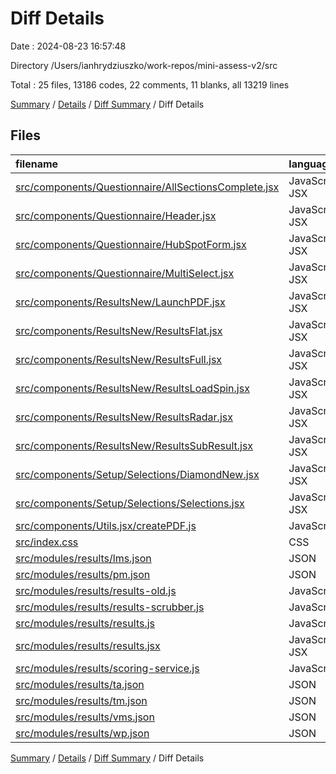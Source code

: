 # Diff Details

Date : 2024-08-23 16:57:48

Directory /Users/ianhrydziuszko/work-repos/mini-assess-v2/src

Total : 25 files,  13186 codes, 22 comments, 11 blanks, all 13219 lines

[Summary](results.md) / [Details](details.md) / [Diff Summary](diff.md) / Diff Details

## Files
| filename | language | code | comment | blank | total |
| :--- | :--- | ---: | ---: | ---: | ---: |
| [src/components/Questionnaire/AllSectionsComplete.jsx](/src/components/Questionnaire/AllSectionsComplete.jsx) | JavaScript JSX | -7 | 0 | 0 | -7 |
| [src/components/Questionnaire/Header.jsx](/src/components/Questionnaire/Header.jsx) | JavaScript JSX | 3 | 0 | 0 | 3 |
| [src/components/Questionnaire/HubSpotForm.jsx](/src/components/Questionnaire/HubSpotForm.jsx) | JavaScript JSX | 32 | 11 | 2 | 45 |
| [src/components/Questionnaire/MultiSelect.jsx](/src/components/Questionnaire/MultiSelect.jsx) | JavaScript JSX | 10 | 0 | 2 | 12 |
| [src/components/ResultsNew/LaunchPDF.jsx](/src/components/ResultsNew/LaunchPDF.jsx) | JavaScript JSX | 1 | -1 | 0 | 0 |
| [src/components/ResultsNew/ResultsFlat.jsx](/src/components/ResultsNew/ResultsFlat.jsx) | JavaScript JSX | 9 | 0 | 1 | 10 |
| [src/components/ResultsNew/ResultsFull.jsx](/src/components/ResultsNew/ResultsFull.jsx) | JavaScript JSX | 2 | 0 | 0 | 2 |
| [src/components/ResultsNew/ResultsLoadSpin.jsx](/src/components/ResultsNew/ResultsLoadSpin.jsx) | JavaScript JSX | 14 | 0 | 3 | 17 |
| [src/components/ResultsNew/ResultsRadar.jsx](/src/components/ResultsNew/ResultsRadar.jsx) | JavaScript JSX | 3 | 0 | 0 | 3 |
| [src/components/ResultsNew/ResultsSubResult.jsx](/src/components/ResultsNew/ResultsSubResult.jsx) | JavaScript JSX | 1 | 0 | 0 | 1 |
| [src/components/Setup/Selections/DiamondNew.jsx](/src/components/Setup/Selections/DiamondNew.jsx) | JavaScript JSX | -4 | 0 | 0 | -4 |
| [src/components/Setup/Selections/Selections.jsx](/src/components/Setup/Selections/Selections.jsx) | JavaScript JSX | 1 | 0 | 0 | 1 |
| [src/components/Utils.jsx/createPDF.js](/src/components/Utils.jsx/createPDF.js) | JavaScript | 7 | -2 | 0 | 5 |
| [src/index.css](/src/index.css) | CSS | 7 | 0 | 1 | 8 |
| [src/modules/results/lms.json](/src/modules/results/lms.json) | JSON | 3 | 0 | 0 | 3 |
| [src/modules/results/pm.json](/src/modules/results/pm.json) | JSON | 3 | 0 | 0 | 3 |
| [src/modules/results/results-old.js](/src/modules/results/results-old.js) | JavaScript | 2,674 | 0 | 1 | 2,675 |
| [src/modules/results/results-scrubber.js](/src/modules/results/results-scrubber.js) | JavaScript | 10 | 14 | 1 | 25 |
| [src/modules/results/results.js](/src/modules/results/results.js) | JavaScript | -2,674 | 0 | -1 | -2,675 |
| [src/modules/results/results.jsx](/src/modules/results/results.jsx) | JavaScript JSX | 13,070 | 0 | 2 | 13,072 |
| [src/modules/results/scoring-service.js](/src/modules/results/scoring-service.js) | JavaScript | 9 | 0 | 0 | 9 |
| [src/modules/results/ta.json](/src/modules/results/ta.json) | JSON | 3 | 0 | 0 | 3 |
| [src/modules/results/tm.json](/src/modules/results/tm.json) | JSON | 3 | 0 | 0 | 3 |
| [src/modules/results/vms.json](/src/modules/results/vms.json) | JSON | 3 | 0 | 0 | 3 |
| [src/modules/results/wp.json](/src/modules/results/wp.json) | JSON | 3 | 0 | -1 | 2 |

[Summary](results.md) / [Details](details.md) / [Diff Summary](diff.md) / Diff Details